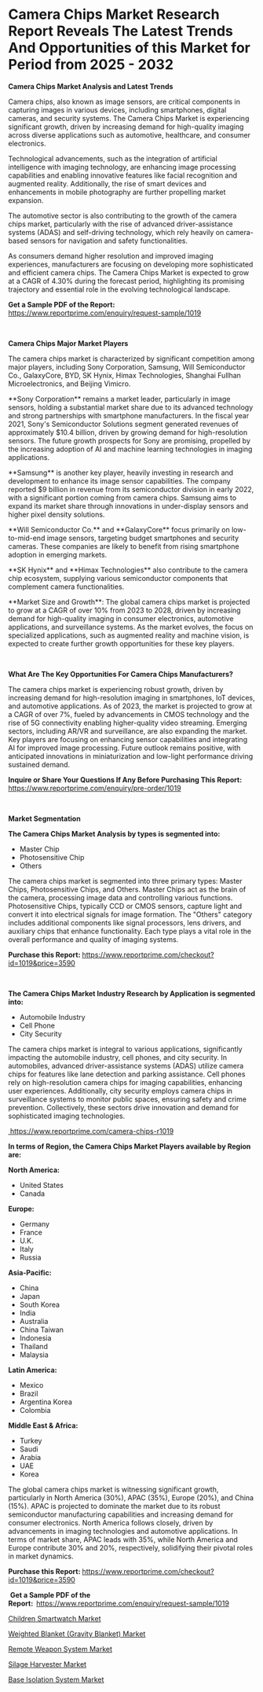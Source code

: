 <p><h1>Camera Chips Market Research Report Reveals The Latest Trends And Opportunities of this Market for Period from 2025 - 2032</h1></p><p><strong>Camera Chips Market Analysis and Latest Trends</strong></p>
<p><p>Camera chips, also known as image sensors, are critical components in capturing images in various devices, including smartphones, digital cameras, and security systems. The Camera Chips Market is experiencing significant growth, driven by increasing demand for high-quality imaging across diverse applications such as automotive, healthcare, and consumer electronics. </p><p>Technological advancements, such as the integration of artificial intelligence with imaging technology, are enhancing image processing capabilities and enabling innovative features like facial recognition and augmented reality. Additionally, the rise of smart devices and enhancements in mobile photography are further propelling market expansion.</p><p>The automotive sector is also contributing to the growth of the camera chips market, particularly with the rise of advanced driver-assistance systems (ADAS) and self-driving technology, which rely heavily on camera-based sensors for navigation and safety functionalities. </p><p>As consumers demand higher resolution and improved imaging experiences, manufacturers are focusing on developing more sophisticated and efficient camera chips. The Camera Chips Market is expected to grow at a CAGR of 4.30% during the forecast period, highlighting its promising trajectory and essential role in the evolving technological landscape.</p></p>
<p><strong>Get a Sample PDF of the Report:&nbsp;</strong> <a href="https://www.reportprime.com/enquiry/request-sample/1019?utm_campaign=11&utm_medium=2&utm_source=Github&utm_content=ia&utm_term=18032025&utm_id=camera-chips">https://www.reportprime.com/enquiry/request-sample/1019</a></p>
<p>&nbsp;</p>
<p><strong>Camera Chips Major Market Players</strong></p>
<p><p>The camera chips market is characterized by significant competition among major players, including Sony Corporation, Samsung, Will Semiconductor Co., GalaxyCore, BYD, SK Hynix, Himax Technologies, Shanghai Fullhan Microelectronics, and Beijing Vimicro. </p><p>**Sony Corporation** remains a market leader, particularly in image sensors, holding a substantial market share due to its advanced technology and strong partnerships with smartphone manufacturers. In the fiscal year 2021, Sony's Semiconductor Solutions segment generated revenues of approximately $10.4 billion, driven by growing demand for high-resolution sensors. The future growth prospects for Sony are promising, propelled by the increasing adoption of AI and machine learning technologies in imaging applications.</p><p>**Samsung** is another key player, heavily investing in research and development to enhance its image sensor capabilities. The company reported $9 billion in revenue from its semiconductor division in early 2022, with a significant portion coming from camera chips. Samsung aims to expand its market share through innovations in under-display sensors and higher pixel density solutions.</p><p>**Will Semiconductor Co.** and **GalaxyCore** focus primarily on low-to-mid-end image sensors, targeting budget smartphones and security cameras. These companies are likely to benefit from rising smartphone adoption in emerging markets. </p><p>**SK Hynix** and **Himax Technologies** also contribute to the camera chip ecosystem, supplying various semiconductor components that complement camera functionalities.</p><p>**Market Size and Growth**: The global camera chips market is projected to grow at a CAGR of over 10% from 2023 to 2028, driven by increasing demand for high-quality imaging in consumer electronics, automotive applications, and surveillance systems. As the market evolves, the focus on specialized applications, such as augmented reality and machine vision, is expected to create further growth opportunities for these key players.</p></p>
<p>&nbsp;</p>
<p><strong>What Are The Key Opportunities For Camera Chips Manufacturers?</strong></p>
<p><p>The camera chips market is experiencing robust growth, driven by increasing demand for high-resolution imaging in smartphones, IoT devices, and automotive applications. As of 2023, the market is projected to grow at a CAGR of over 7%, fueled by advancements in CMOS technology and the rise of 5G connectivity enabling higher-quality video streaming. Emerging sectors, including AR/VR and surveillance, are also expanding the market. Key players are focusing on enhancing sensor capabilities and integrating AI for improved image processing. Future outlook remains positive, with anticipated innovations in miniaturization and low-light performance driving sustained demand.</p></p>
<p><strong>Inquire or Share Your Questions If Any Before Purchasing This Report:</strong> <a href="https://www.reportprime.com/enquiry/pre-order/1019?utm_campaign=11&utm_medium=2&utm_source=Github&utm_content=ia&utm_term=18032025&utm_id=camera-chips">https://www.reportprime.com/enquiry/pre-order/1019</a></p>
<p>&nbsp;</p>
<p><strong>Market Segmentation</strong></p>
<p><strong>The Camera Chips Market Analysis by types is segmented into:</strong></p>
<p><ul><li>Master Chip</li><li>Photosensitive Chip</li><li>Others</li></ul></p>
<p><p>The camera chips market is segmented into three primary types: Master Chips, Photosensitive Chips, and Others. Master Chips act as the brain of the camera, processing image data and controlling various functions. Photosensitive Chips, typically CCD or CMOS sensors, capture light and convert it into electrical signals for image formation. The "Others" category includes additional components like signal processors, lens drivers, and auxiliary chips that enhance functionality. Each type plays a vital role in the overall performance and quality of imaging systems.</p></p>
<p><strong>Purchase this Report:&nbsp;</strong><a href="https://www.reportprime.com/checkout?id=1019&price=3590&utm_campaign=11&utm_medium=2&utm_source=Github&utm_content=ia&utm_term=18032025&utm_id=camera-chips">https://www.reportprime.com/checkout?id=1019&price=3590</a></p>
<p>&nbsp;</p>
<p><strong>The Camera Chips Market Industry Research by Application is segmented into:</strong></p>
<p><ul><li>Automobile Industry</li><li>Cell Phone</li><li>City Security</li></ul></p>
<p><p>The camera chips market is integral to various applications, significantly impacting the automobile industry, cell phones, and city security. In automobiles, advanced driver-assistance systems (ADAS) utilize camera chips for features like lane detection and parking assistance. Cell phones rely on high-resolution camera chips for imaging capabilities, enhancing user experiences. Additionally, city security employs camera chips in surveillance systems to monitor public spaces, ensuring safety and crime prevention. Collectively, these sectors drive innovation and demand for sophisticated imaging technologies.</p></p>
<p><a href="https://www.reportprime.com/camera-chips-r1019?utm_campaign=11&utm_medium=2&utm_source=Github&utm_content=ia&utm_term=18032025&utm_id=camera-chips">&nbsp;https://www.reportprime.com/camera-chips-r1019</a></p>
<p><strong>In terms of Region, the Camera Chips Market Players available by Region are:</strong></p>
<p>
    <p> <strong> North America: </strong>
        <ul>
            <li>United States</li>
            <li>Canada</li>
        </ul>
        </p> 
    <p> <strong> Europe: </strong>
        <ul>
            <li>Germany</li>
            <li>France</li>
            <li>U.K.</li>
            <li>Italy</li>
            <li>Russia</li>
        </ul>
        </p> 
    <p> <strong> Asia-Pacific: </strong>
        <ul>
            <li>China</li>
            <li>Japan</li>
            <li>South Korea</li>
            <li>India</li>
            <li>Australia</li>
            <li>China Taiwan</li>
            <li>Indonesia</li>
            <li>Thailand</li>
            <li>Malaysia</li>
        </ul>
        </p> 
    <p> <strong> Latin America: </strong>
        <ul>
            <li>Mexico</li>
            <li>Brazil</li>
            <li>Argentina Korea</li>
            <li>Colombia</li>
        </ul>
        </p> 
    <p> <strong> Middle East & Africa: </strong>
        <ul>
            <li>Turkey</li>
            <li>Saudi</li>
            <li>Arabia</li>
            <li>UAE</li>
            <li>Korea</li>
        </ul>
    </p>
    </p>
<p><p>The global camera chips market is witnessing significant growth, particularly in North America (30%), APAC (35%), Europe (20%), and China (15%). APAC is projected to dominate the market due to its robust semiconductor manufacturing capabilities and increasing demand for consumer electronics. North America follows closely, driven by advancements in imaging technologies and automotive applications. In terms of market share, APAC leads with 35%, while North America and Europe contribute 30% and 20%, respectively, solidifying their pivotal roles in market dynamics.</p></p>
<p><strong>Purchase this Report: </strong><a href="https://www.reportprime.com/checkout?id=1019&price=3590&utm_campaign=11&utm_medium=2&utm_source=Github&utm_content=ia&utm_term=18032025&utm_id=camera-chips">https://www.reportprime.com/checkout?id=1019&price=3590</a></p>
<p>&nbsp;<strong>Get a Sample PDF of the Report:&nbsp;&nbsp;</strong><a href="https://www.reportprime.com/enquiry/request-sample/1019?utm_campaign=11&utm_medium=2&utm_source=Github&utm_content=ia&utm_term=18032025&utm_id=camera-chips">https://www.reportprime.com/enquiry/request-sample/1019</a></p>
<p><strong></strong></p>
<p><p><a href="https://github.com/ziwersekos/Market-Research-Report-List-1/blob/main/children-smartwatch-market.md?utm_campaign=11&utm_medium=2&utm_source=Github&utm_content=ia&utm_term=18032025&utm_id=camera-chips">Children Smartwatch Market</a></p><p><a href="https://github.com/ivvrgibi/Market-Research-Report-List-1/blob/main/weighted-blanket-gravity-blanket-market.md?utm_campaign=11&utm_medium=2&utm_source=Github&utm_content=ia&utm_term=18032025&utm_id=camera-chips">Weighted Blanket (Gravity Blanket) Market</a></p><p><a href="https://www.linkedin.com/pulse/remote-weapon-system-market-outlook-current-assessment-future-b59he?utm_campaign=11&utm_medium=2&utm_source=Github&utm_content=ia&utm_term=18032025&utm_id=camera-chips">Remote Weapon System Market</a></p><p><a href="https://www.linkedin.com/pulse/how-new-trends-shaping-silage-harvester-market-10-6igqe?utm_campaign=11&utm_medium=2&utm_source=Github&utm_content=ia&utm_term=18032025&utm_id=camera-chips">Silage Harvester Market</a></p><p><a href="https://www.linkedin.com/pulse/competitive-landscape-key-trends-base-isolation-system-nc4ne?utm_campaign=11&utm_medium=2&utm_source=Github&utm_content=ia&utm_term=18032025&utm_id=camera-chips">Base Isolation System Market</a></p></p>